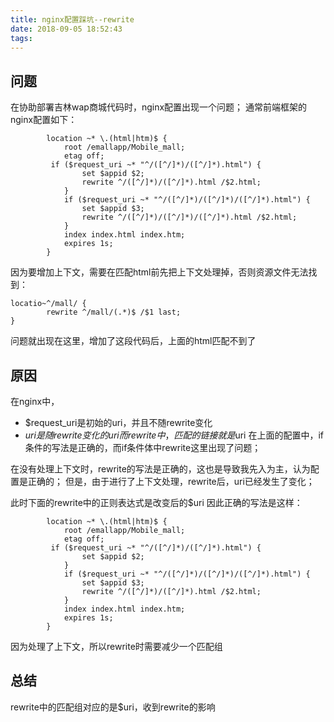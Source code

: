 ```yaml
---
title: nginx配置踩坑--rewrite
date: 2018-09-05 18:52:43
tags:
---
```

问题
---
在协助部署吉林wap商城代码时，nginx配置出现一个问题；
通常前端框架的nginx配置如下：
```
        location ~* \.(html|htm)$ {
            root /emallapp/Mobile_mall;
            etag off;
         if ($request_uri ~* "^/([^/]*)/([^/]*).html") {
                set $appid $2;
                rewrite ^/([^/]*)/([^/]*).html /$2.html;
            }
            if ($request_uri ~* "^/([^/]*)/([^/]*)/([^/]*).html") {
                set $appid $3;
                rewrite ^/([^/]*)/([^/]*)/([^/]*).html /$2.html;
            }
            index index.html index.htm;
            expires 1s;
        }
```
因为要增加上下文，需要在匹配html前先把上下文处理掉，否则资源文件无法找到：
```
locatio~^/mall/ {
        rewrite ^/mall/(.*)$ /$1 last;
}
```
问题就出现在这里，增加了这段代码后，上面的html匹配不到了

原因
---
在nginx中，
* $request_uri是初始的uri，并且不随rewrite变化
* $uri  是随rewrite变化的uri
而rewrite中，匹配的链接就是$uri
在上面的配置中，if条件的写法是正确的，而if条件体中rewrite这里出现了问题；

在没有处理上下文时，rewrite的写法是正确的，这也是导致我先入为主，认为配置是正确的；
但是，由于进行了上下文处理，rewrite后，uri已经发生了变化；

此时下面的rewrite中的正则表达式是改变后的$uri
因此正确的写法是这样：
```
        location ~* \.(html|htm)$ {
            root /emallapp/Mobile_mall;
            etag off;
         if ($request_uri ~* "^/([^/]*)/([^/]*).html") {
                set $appid $2;
            }
            if ($request_uri ~* "^/([^/]*)/([^/]*)/([^/]*).html") {
                set $appid $3;
                rewrite ^/([^/]*)/([^/]*).html /$2.html;
            }
            index index.html index.htm;
            expires 1s;
        }
```
因为处理了上下文，所以rewrite时需要减少一个匹配组

总结
---
rewrite中的匹配组对应的是$uri，收到rewrite的影响